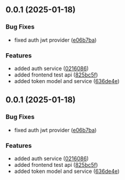 ## 0.0.1 (2025-01-18)


### Bug Fixes

* fixed auth jwt provider ([e06b7ba](https://github.com/svyatoslavw/docswriter.app/commit/e06b7baebfc1c89af60bb527791c1c04e0b66c9d))


### Features

* added auth service ([0216086](https://github.com/svyatoslavw/docswriter.app/commit/0216086516df5e13e8256cc77ac442cd8775e13e))
* added frontend test api ([825bc5f](https://github.com/svyatoslavw/docswriter.app/commit/825bc5faa1186321ddbacd74faccc77478d81b29))
* added token model and service ([636de4e](https://github.com/svyatoslavw/docswriter.app/commit/636de4eef2f7ea1a75ace71972823b8a9d2aa41a))



## 0.0.1 (2025-01-18)


### Bug Fixes

* fixed auth jwt provider ([e06b7ba](https://github.com/svyatoslavw/docswriter.app/commit/e06b7baebfc1c89af60bb527791c1c04e0b66c9d))


### Features

* added auth service ([0216086](https://github.com/svyatoslavw/docswriter.app/commit/0216086516df5e13e8256cc77ac442cd8775e13e))
* added frontend test api ([825bc5f](https://github.com/svyatoslavw/docswriter.app/commit/825bc5faa1186321ddbacd74faccc77478d81b29))
* added token model and service ([636de4e](https://github.com/svyatoslavw/docswriter.app/commit/636de4eef2f7ea1a75ace71972823b8a9d2aa41a))



